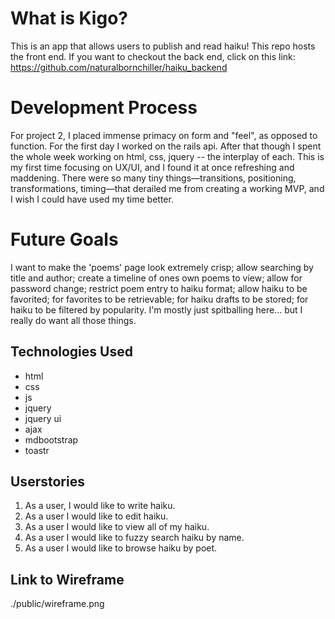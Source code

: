 
# What is Kigo?
This is an app that allows users to publish and read haiku! This repo hosts the front end. If you want to checkout the back end, click on this link: https://github.com/naturalbornchiller/haiku_backend

# Development Process
For project 2, I placed immense primacy on form and "feel", as opposed to function. For the first day I worked on the rails api. After that though I spent the whole week working on html, css, jquery -- the interplay of each. This is my first time focusing on UX/UI, and I found it at once refreshing and maddening. There were so many tiny things—transitions, positioning, transformations, timing—that derailed me from creating 
a working MVP, and I wish I could have used my time better.

# Future Goals
I want to make the 'poems' page look extremely crisp; allow searching by title and author; create a timeline of ones own poems to view; allow for password change; restrict poem entry to haiku format; allow haiku to be favorited; for favorites to be retrievable; for haiku drafts to be stored; for haiku to be filtered by popularity. I'm mostly just spitballing here... but I really do want all those things.

## Technologies Used
- html
- css
- js
- jquery
- jquery ui
- ajax
- mdbootstrap
- toastr

## Userstories
1. As a user, I would like to write haiku.
2. As a user I would like to edit haiku.
3. As a user I would like to view all of my haiku.
4. As a user I would like to fuzzy search haiku by name.
5. As a user I would like to browse haiku by poet.

## Link to Wireframe
./public/wireframe.png
